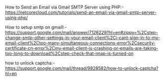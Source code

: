 How to Send an Email via Gmail SMTP Server using PHP:-
https://netcorecloud.com/tutorials/send-an-email-via-gmail-smtp-server-using-php/

How to setup smtp on gmaill:-
https://support.google.com/mail/answer/7126229?hl=en#zippy=%2Cstep-change-smtp-other-settings-in-your-email-client%2Ci-cant-sign-in-to-my-email-client%2Ctoo-many-simultaneous-connections-error%2Csecurity-certificate-cn-error%2Cmy-email-client-is-crashing-or-emails-are-taking-too-long-to-download%2Cstep-check-that-imap-is-turned-on

how to unlock captcha:-
https://support.google.com/mail/thread/9828582/how-to-unlock-captcha?hl=en